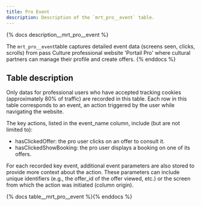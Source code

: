```yaml
---
title: Pro Event
description: Description of the `mrt_pro__event` table.
---
```


{% docs description__mrt_pro__event %}

The `mrt_pro__event`table captures detailed event data (screens seen, clicks, scrolls) from pass Culture professional website 'Portail Pro' where cultural partners can manage their profile and create offers.
{% enddocs %}

## Table description

Only datas for professional users who have accepted tracking cookies (approximately 80% of traffic) 
are recorded in this table. Each row in this table corresponds to an event, an action triggered by the user while navigating the website.

The key actions, listed in the event_name column, include (but are not limited to):

- hasClickedOffer: the pro user clicks on an offer to consult it.
- hasClickedShowBooking: the pro user displays a booking on one of its offers.

For each recorded key event, additional event parameters are also stored to provide more context about the action. These parameters can include unique identifiers (e.g., the offer_id of the offer viewed, etc.) or the screen from which the action was initiated (column origin). 

{% docs table__mrt_pro__event %}{% enddocs %}